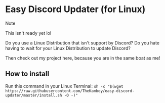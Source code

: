 # Easy Discord Updater (for Linux)

> [!NOTE]
> This isn't ready yet lol

Do you use a Linux Distribution that isn't support by Discord? Do you hate having to wait for your Linux Distribution to update Discord?

Then check out my project here, because you are in the same boat as me!

## How to install

Run this command in your Linux Terminal: `sh -c "$(wget https://raw.githubusercontent.com/TheKamboy/easy-discord-updater/master/install.sh -O -)"`
